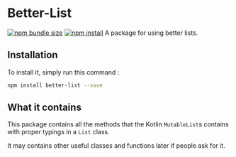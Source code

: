 # Better-List

[![npm bundle size](https://img.shields.io/bundlephobia/min/better-list)](https://www.npmjs.com/package/better-list)
[![npm install](https://nodei.co/npm/better-list.png?downloads=true&stars=true)](https://www.npmjs.com/package/better-list)
A package for using better lists.

## Installation

To install it, simply run this command :

```bash
npm install better-list --save
```

## What it contains

This package contains all the methods that the Kotlin `MutableList`s contains with proper typings in a `List` class.

It may contains other useful classes and functions later if people ask for it.
